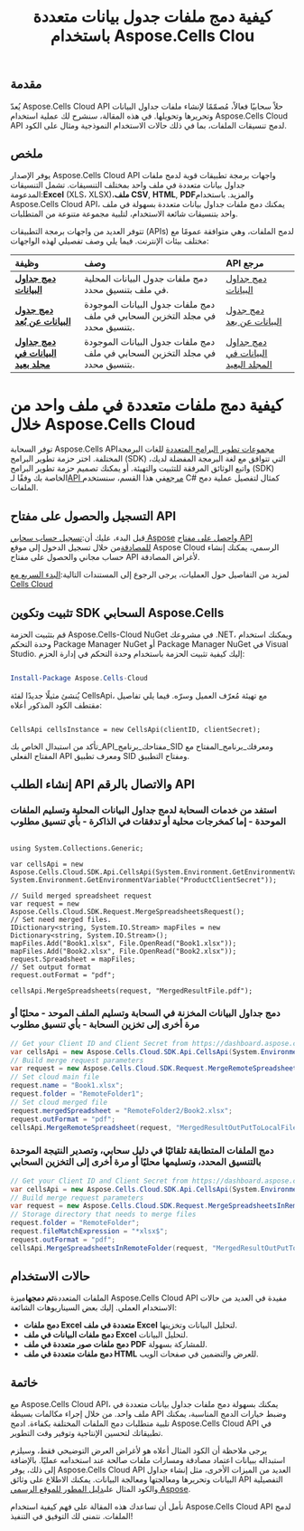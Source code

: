 ﻿---
title: كيفية دمج ملفات جدول بيانات متعددة باستخدام Aspose.Cells Clou
linktitle: كيفية دمج ملفات جداول البيانات المتعددة
type: docs
url: /ar/how-to-merge-multiple-files
description: كيفية دمج ملفات جداول البيانات المتعددة مع Aspose.Cells Cloud
weight: 10
kwords: Excel، Office السحابة، REST API، جدول بيانات، PDF، CSV، Json، Markdown، كيفية دمج ملفات متعددة من خلال Aspose.Cells السحابة
---
## مقدمة

يُعدّ Aspose.Cells Cloud API حلاً سحابيًا فعالاً، مُصمّمًا لإنشاء ملفات جداول البيانات وتحريرها وتحويلها. في هذه المقالة، سنشرح لك عملية استخدام Aspose.Cells Cloud API لدمج تنسيقات الملفات، بما في ذلك حالات الاستخدام النموذجية ومثال على الكود.

## ملخص

 يوفر الإصدار Aspose.Cells Cloud API واجهات برمجة تطبيقات قوية لدمج ملفات جداول بيانات متعددة في ملف واحد بمختلف التنسيقات. تشمل التنسيقات المدعومة:**Excel** (XLS، XLSX)،**ملف CSV**, **HTML**, **PDF**والمزيد. باستخدام Aspose.Cells Cloud API، يمكنك دمج ملفات جداول بيانات متعددة بسهولة في ملف واحد بتنسيقات شائعة الاستخدام، لتلبية مجموعة متنوعة من المتطلبات.

تتوفر العديد من واجهات برمجة التطبيقات (APIs) لدمج الملفات، وهي متوافقة عمومًا مع مختلف بيئات الإنترنت. فيما يلي وصف تفصيلي لهذه الواجهات:

| وظيفة| وصف| API مرجع|
|:------------------------- |:------------------------- |:------------------------- |
|**[دمج جداول البيانات](https://docs.aspose.cloud/cells/merge-spreadsheets/)** |دمج ملفات جدول البيانات المحلية في ملف بتنسيق محدد.|[دمج جداول البيانات](https://reference.aspose.cloud/cells/?urls.primaryName=API+v4#/DataProcessing/MergeSpreadsheets) |
|**[دمج جدول البيانات عن بُعد](https://docs.aspose.cloud/cells/merge-remote-spreadsheet/)** | دمج ملفات جدول البيانات الموجودة في مجلد التخزين السحابي في ملف بتنسيق محدد.|[دمج جدول البيانات عن بعد](https://reference.aspose.cloud/cells/?urls.primaryName=API+v4#/DataProcessing/MergeRemoteSpreadsheet) |
|**[دمج جداول البيانات في مجلد بعيد](https://docs.aspose.cloud/cells/merge-spreadsheets-in-remote-folder/)** | دمج ملفات جدول البيانات الموجودة في مجلد التخزين السحابي في ملف بتنسيق محدد.|[دمج جداول البيانات في المجلد البعيد](https://reference.aspose.cloud/cells/?urls.primaryName=API+v4#/DataProcessing/MergeSpreadsheetsInRemoteFolder) |

# كيفية دمج ملفات متعددة في ملف واحد من خلال Aspose.Cells Cloud

 توفر السحابة Aspose.Cells API[مجموعات تطوير البرامج المتعددة](https://github.com/aspose-cells-cloud) للغات البرمجة المختلفة. اختر حزمة تطوير البرامج (SDK) التي تتوافق مع لغة البرمجة المفضلة لديك، واتبع الوثائق المرفقة للتثبيت والتهيئة. أو يمكنك تصميم حزمة تطوير البرامج (SDK) الخاصة بك وفقًا لـ[API مرجع](https://reference.aspose.cloud/cells/)في هذا القسم، سنستخدم C# كمثال لتفصيل عملية دمج الملفات.

## التسجيل والحصول على مفتاح API

قبل البدء، عليك أن:[تسجيل حساب سحابي Aspose](https://id.containerize.com/signup) و[احصل على مفتاح API للمصادقة](https://dashboard.aspose.cloud/applications)من خلال تسجيل الدخول إلى موقع Aspose Cloud الرسمي، يمكنك إنشاء حساب مجاني والحصول على مفتاح API لأغراض المصادقة.

 لمزيد من التفاصيل حول العمليات، يرجى الرجوع إلى المستندات التالية:[البدء السريع مع Cells Cloud](https://docs.aspose.cloud/cells/quickstart/)

## تثبيت وتكوين SDK السحابي Aspose.Cells

قم بتثبيت الحزمة Aspose.Cells-Cloud NuGet في مشروعك .NET، ويمكنك استخدام وحدة التحكم Package Manager NuGet أو Package Manager NuGet في Visual Studio.
إليك كيفية تثبيت الحزمة باستخدام وحدة التحكم في إدارة الحزم:

```Powershell

Install-Package Aspose.Cells-Cloud

```

يُنشئ مثيلًا جديدًا لفئة CellsApi، مع تهيئة مُعرّف العميل وسرّه. فيما يلي تفاصيل مقتطف الكود المذكور أعلاه:

```CSharp

CellsApi cellsInstance = new CellsApi(clientID, clientSecret);

```

تأكد من استبدال الخاص بك_API_مفتاحك_برنامج_SID ومعرفك_برنامج_المفتاح مع المفتاح الفعلي API ومعرف تطبيق SID ومفتاح التطبيق.

## إنشاء الطلب API والاتصال بالرقم API

### استفد من خدمات السحابة لدمج جداول البيانات المحلية وتسليم الملفات الموحدة - إما كمخرجات محلية أو تدفقات في الذاكرة - بأي تنسيق مطلوب

```CSharp

using System.Collections.Generic;

var cellsApi = new Aspose.Cells.Cloud.SDK.Api.CellsApi(System.Environment.GetEnvironmentVariable("ProductClientId"), System.Environment.GetEnvironmentVariable("ProductClientSecret"));

// Suild merged spreadsheet request
var request = new Aspose.Cells.Cloud.SDK.Request.MergeSpreadsheetsRequest();
// Set need merged files.
IDictionary<string, System.IO.Stream> mapFiles = new Dictionary<string, System.IO.Stream>();
mapFiles.Add("Book1.xlsx", File.OpenRead("Book1.xlsx"));
mapFiles.Add("Book2.xlsx", File.OpenRead("Book2.xlsx"));
request.Spreadsheet = mapFiles;
// Set output format
request.outFormat = "pdf";

cellsApi.MergeSpreadsheets(request, "MergedResultFile.pdf");

```

### دمج جداول البيانات المخزنة في السحابة وتسليم الملف الموحد - محليًا أو مرة أخرى إلى تخزين السحابة - بأي تنسيق مطلوب

```C#
// Get your Client ID and Client Secret from https://dashboard.aspose.cloud (free registration is required).
var cellsApi = new Aspose.Cells.Cloud.SDK.Api.CellsApi(System.Environment.GetEnvironmentVariable("ProductClientId"), System.Environment.GetEnvironmentVariable("ProductClientSecret"));
// Build merge request parameters 
var request = new Aspose.Cells.Cloud.SDK.Request.MergeRemoteSpreadsheetRequest();
// Set cloud main file
request.name = "Book1.xlsx";
request.folder = "RemoteFolder1";
// Set cloud merged file
request.mergedSpreadsheet = "RemoteFolder2/Book2.xlsx";
request.outFormat = "pdf";
cellsApi.MergeRemoteSpreadsheet(request, "MergedResultOutPutToLocalFile.pdf");
```

### دمج الملفات المتطابقة تلقائيًا في دليل سحابي، وتصدير النتيجة الموحدة بالتنسيق المحدد، وتسليمها محليًا أو مرة أخرى إلى التخزين السحابي

```csharp
// Get your Client ID and Client Secret from https://dashboard.aspose.cloud (free registration is required).
var cellsApi = new Aspose.Cells.Cloud.SDK.Api.CellsApi(System.Environment.GetEnvironmentVariable("ProductClientId"), System.Environment.GetEnvironmentVariable("ProductClientSecret"));
// Build merge request parameters 
var request = new Aspose.Cells.Cloud.SDK.Request.MergeSpreadsheetsInRemoteFolderRequest();
// Storage directory that needs to merge files
request.folder = "RemoteFolder";
request.fileMatchExpression = "*xlsx$";
request.outFormat = "pdf";
cellsApi.MergeSpreadsheetsInRemoteFolder(request, "MergedResultOutPutToLocalFile.pdf");
```

## حالات الاستخدام

 الملفات المتعددة**تم دمجها**ميزة Aspose.Cells Cloud API مفيدة في العديد من حالات الاستخدام العملي. إليك بعض السيناريوهات الشائعة:

- **دمج ملفات Excel متعددة في ملف Excel** لتحليل البيانات وتخزينها.
- **دمج ملفات البيانات في ملف Excel** لتحليل البيانات.
- **دمج ملفات صور متعددة في ملف PDF** للمشاركة بسهولة.
- **دمج ملفات متعددة في ملف HTML** للعرض والتضمين في صفحات الويب.

## خاتمة

مع Aspose.Cells Cloud API، يمكنك بسهولة دمج ملفات جداول بيانات متعددة في ملف واحد. من خلال إجراء مكالمات بسيطة API وضبط خيارات الدمج المناسبة، يمكنك تلبية متطلبات دمج الملفات المختلفة بكفاءة. ادمج Aspose.Cells Cloud API في تطبيقاتك لتحسين الإنتاجية وتوفير وقت التطوير.

يرجى ملاحظة أن الكود المثال أعلاه هو لأغراض العرض التوضيحي فقط، وسيلزم استبداله ببيانات اعتماد مصادقة ومسارات ملفات صالحة عند استخدامه عمليًا. بالإضافة إلى ذلك، يوفر Aspose.Cells Cloud API العديد من الميزات الأخرى، مثل إنشاء جداول البيانات وتحريرها ومعالجتها ومعالجة البيانات. يمكنك الاطلاع على وثائق API التفصيلية والكود المثال على[دليل المطور للموقع الرسمي Aspose](/developer-guide/).

نأمل أن تساعدك هذه المقالة على فهم كيفية استخدام Aspose.Cells Cloud API لدمج الملفات. نتمنى لك التوفيق في التنفيذ!
